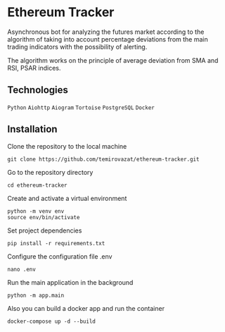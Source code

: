 
# Ethereum Tracker

Asynchronous bot for analyzing the futures market according to the algorithm of taking into account percentage deviations from the main trading indicators with the possibility of alerting.

The algorithm works on the principle of average deviation from SMA and RSI, PSAR indices. 

## Technologies
```Python``` ```Aiohttp``` ```Aiogram``` ```Tortoise``` ```PostgreSQL``` ```Docker```


## Installation
Clone the repository to the local machine
```shell
git clone https://github.com/temirovazat/ethereum-tracker.git
```

Go to the repository directory
```shell
cd ethereum-tracker
```

Create and activate a virtual environment
```shell
python -m venv env
source env/bin/activate
```

Set project dependencies
```shell
pip install -r requirements.txt
```

Configure the configuration file .env
```shell
nano .env
```

Run the main application in the background
```shell
python -m app.main
```

Also you can build a docker app and run the container
```shell
docker-compose up -d --build
```
